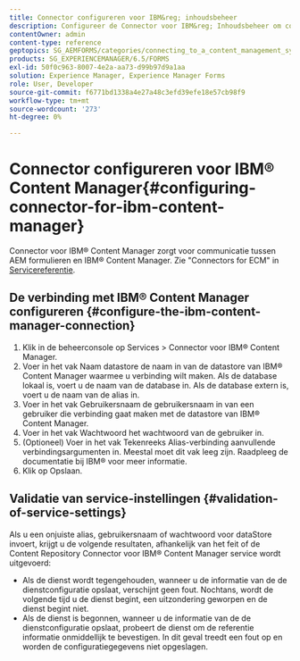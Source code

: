 ```yaml
---
title: Connector configureren voor IBM&reg; inhoudsbeheer
description: Configureer de Connector voor IBM&reg; Inhoudsbeheer om communicatie tussen AEM formulieren en IBM&reg; Inhoudsbeheer in te schakelen.
contentOwner: admin
content-type: reference
geptopics: SG_AEMFORMS/categories/connecting_to_a_content_management_system
products: SG_EXPERIENCEMANAGER/6.5/FORMS
exl-id: 50f0c963-8007-4e2a-aa73-d99b97d9a1aa
solution: Experience Manager, Experience Manager Forms
role: User, Developer
source-git-commit: f6771bd1338a4e27a48c3efd39efe18e57cb98f9
workflow-type: tm+mt
source-wordcount: '273'
ht-degree: 0%

---
```


# Connector configureren voor IBM® Content Manager{#configuring-connector-for-ibm-content-manager}

Connector voor IBM® Content Manager zorgt voor communicatie tussen AEM formulieren en IBM® Content Manager. Zie &quot;Connectors for ECM&quot; in [Servicereferentie](https://www.adobe.com/go/learn_aemforms_services_63).

## De verbinding met IBM® Content Manager configureren {#configure-the-ibm-content-manager-connection}

1. Klik in de beheerconsole op Services > Connector voor IBM® Content Manager.
1. Voer in het vak Naam datastore de naam in van de datastore van IBM® Content Manager waarmee u verbinding wilt maken. Als de database lokaal is, voert u de naam van de database in. Als de database extern is, voert u de naam van de alias in.
1. Voer in het vak Gebruikersnaam de gebruikersnaam in van een gebruiker die verbinding gaat maken met de datastore van IBM® Content Manager.
1. Voer in het vak Wachtwoord het wachtwoord van de gebruiker in.
1. (Optioneel) Voer in het vak Tekenreeks Alias-verbinding aanvullende verbindingsargumenten in. Meestal moet dit vak leeg zijn. Raadpleeg de documentatie bij IBM® voor meer informatie.
1. Klik op Opslaan.

## Validatie van service-instellingen {#validation-of-service-settings}

Als u een onjuiste alias, gebruikersnaam of wachtwoord voor dataStore invoert, krijgt u de volgende resultaten, afhankelijk van het feit of de Content Repository Connector voor IBM® Content Manager service wordt uitgevoerd:

* Als de dienst wordt tegengehouden, wanneer u de informatie van de de dienstconfiguratie opslaat, verschijnt geen fout. Nochtans, wordt de volgende tijd u de dienst begint, een uitzondering geworpen en de dienst begint niet.
* Als de dienst is begonnen, wanneer u de informatie van de de dienstconfiguratie opslaat, probeert de dienst om de referentie informatie onmiddellijk te bevestigen. In dit geval treedt een fout op en worden de configuratiegegevens niet opgeslagen.
